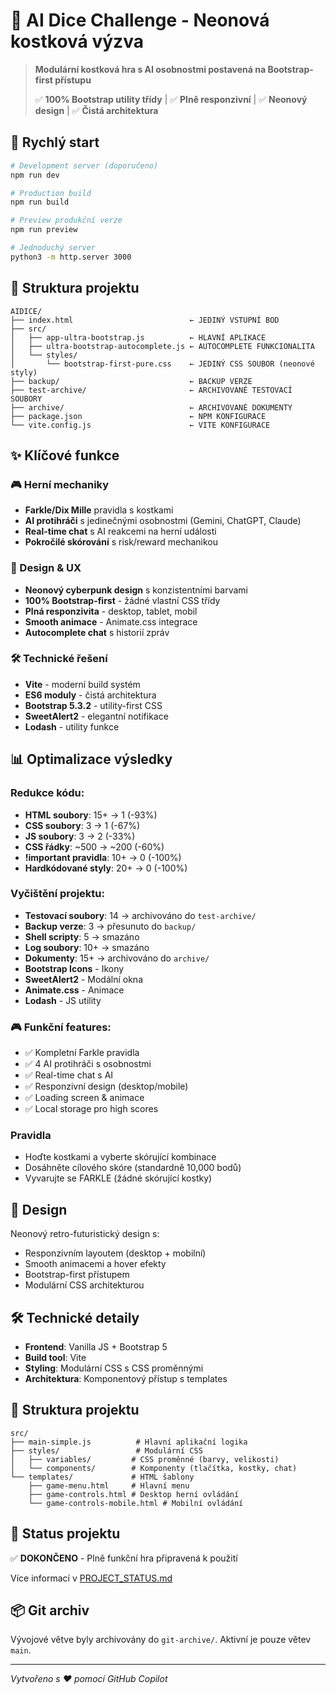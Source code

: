 # 🎲 AI Dice Challenge - Neonová kostková výzva

> **Modulární kostková hra s AI osobnostmi postavená na Bootstrap-first přístupu**
> 
> ✅ **100% Bootstrap utility třídy** | ✅ **Plně responzivní** | ✅ **Neonový design** | ✅ **Čistá architektura**

## 🚀 Rychlý start

```bash
# Development server (doporučeno)
npm run dev

# Production build  
npm run build

# Preview produkční verze
npm run preview

# Jednoduchý server
python3 -m http.server 3000
```

## 📁 Struktura projektu

```
AIDICE/
├── index.html                          ← JEDINÝ VSTUPNÍ BOD
├── src/
│   ├── app-ultra-bootstrap.js          ← HLAVNÍ APLIKACE
│   ├── ultra-bootstrap-autocomplete.js ← AUTOCOMPLETE FUNKCIONALITA
│   └── styles/
│       └── bootstrap-first-pure.css    ← JEDINÝ CSS SOUBOR (neonové styly)
├── backup/                             ← BACKUP VERZE
├── test-archive/                       ← ARCHIVOVANÉ TESTOVACÍ SOUBORY
├── archive/                            ← ARCHIVOVANÉ DOKUMENTY
├── package.json                        ← NPM KONFIGURACE
└── vite.config.js                      ← VITE KONFIGURACE
```

## ✨ Klíčové funkce

### 🎮 Herní mechaniky
- **Farkle/Dix Mille** pravidla s kostkami
- **AI protihráči** s jedinečnými osobnostmi (Gemini, ChatGPT, Claude)
- **Real-time chat** s AI reakcemi na herní události
- **Pokročilé skórování** s risk/reward mechanikou

### 🎨 Design & UX
- **Neonový cyberpunk design** s konzistentními barvami
- **100% Bootstrap-first** - žádné vlastní CSS třídy
- **Plná responzivita** - desktop, tablet, mobil
- **Smooth animace** - Animate.css integrace
- **Autocomplete chat** s historií zpráv

### 🛠️ Technické řešení
- **Vite** - moderní build systém
- **ES6 moduly** - čistá architektura
- **Bootstrap 5.3.2** - utility-first CSS
- **SweetAlert2** - elegantní notifikace
- **Lodash** - utility funkce

## 📊 Optimalizace výsledky

### **Redukce kódu:**
- **HTML soubory**: 15+ → 1 (-93%)
- **CSS soubory**: 3 → 1 (-67%)  
- **JS soubory**: 3 → 2 (-33%)
- **CSS řádky**: ~500 → ~200 (-60%)
- **!important pravidla**: 10+ → 0 (-100%)
- **Hardkódované styly**: 20+ → 0 (-100%)

### **Vyčištění projektu:**
- **Testovací soubory**: 14 → archivováno do `test-archive/`
- **Backup verze**: 3 → přesunuto do `backup/`
- **Shell scripty**: 5 → smazáno
- **Log soubory**: 10+ → smazáno  
- **Dokumenty**: 15+ → archivováno do `archive/`
- **Bootstrap Icons** - Ikony
- **SweetAlert2** - Modální okna
- **Animate.css** - Animace
- **Lodash** - JS utility

### **🎮 Funkční features:**
- ✅ Kompletní Farkle pravidla
- ✅ 4 AI protihráči s osobnostmi
- ✅ Real-time chat s AI
- ✅ Responzivní design (desktop/mobile)
- ✅ Loading screen & animace
- ✅ Local storage pro high scores

### Pravidla
- Hoďte kostkami a vyberte skórující kombinace
- Dosáhněte cílového skóre (standardně 10,000 bodů)
- Vyvarujte se FARKLE (žádné skórující kostky)

## 🎨 Design

Neonový retro-futuristický design s:
- Responzivním layoutem (desktop + mobilní)
- Smooth animacemi a hover efekty
- Bootstrap-first přístupem
- Modulární CSS architekturou

## 🛠️ Technické detaily

- **Frontend**: Vanilla JS + Bootstrap 5
- **Build tool**: Vite
- **Styling**: Modulární CSS s CSS proměnnými
- **Architektura**: Komponentový přístup s templates

## 📁 Struktura projektu

```
src/
├── main-simple.js          # Hlavní aplikační logika
├── styles/                 # Modulární CSS
│   ├── variables/         # CSS proměnné (barvy, velikosti)
│   └── components/        # Komponenty (tlačítka, kostky, chat)
└── templates/             # HTML šablony
    ├── game-menu.html     # Hlavní menu
    ├── game-controls.html # Desktop herní ovládání
    └── game-controls-mobile.html # Mobilní ovládání
```

## 🎯 Status projektu

✅ **DOKONČENO** - Plně funkční hra připravená k použití

Více informací v [PROJECT_STATUS.md](PROJECT_STATUS.md)

## 📦 Git archiv

Vývojové větve byly archivovány do `git-archive/`. 
Aktivní je pouze větev `main`.

---

*Vytvořeno s ❤️ pomocí GitHub Copilot*
